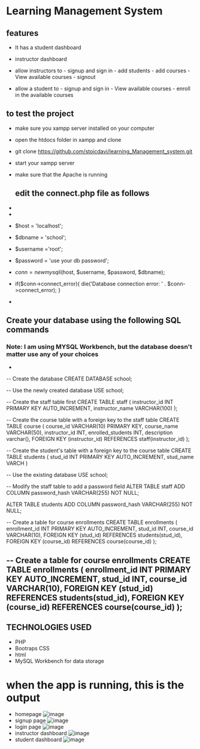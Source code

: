 # Learning Management System
## features
- It has a student dashboard
- instructor dashboard
  
- allow instructors to
        - signup and sign in
        - add students
        - add courses
        - View available courses
        - signout
  
- allow a student to
        - signup and sign in
        - View available courses
        - enroll in the available courses

## to test the project
- make sure you xampp server installed on your computer
- open the htdocs folder in xampp and clone
- git clone https://github.com/stoicdavi/learning_Management_system.git
- start your xampp server
- make sure that the Apache is running
  ## edit the connect.php file as follows
- 
- <?php
- $host = 'localhost';
- $dbname = 'school';
- $username ='root';
- $password = 'use your db password';

- $conn =  new mysqli($host, $username, $password, $dbname);

- if($conn->connect_error){
      die('Database connection error: ' . $conn->connect_error);
}
- 
## Create your database using the following SQL commands 
### Note: I am using MYSQL Workbench, but the database doesn't matter use any of your choices
- 
-- Create the database
CREATE DATABASE school;

-- Use the newly created database
USE school;

-- Create the staff table first
CREATE TABLE staff (
    instructor_id INT PRIMARY KEY AUTO_INCREMENT,
    instructor_name VARCHAR(100)
);

-- Create the course table with a foreign key to the staff table
CREATE TABLE course (
    course_id VARCHAR(10) PRIMARY KEY,
    course_name VARCHAR(50),
    instructor_id INT,
    enrolled_students INT,
    description varchar(),
    FOREIGN KEY (instructor_id) REFERENCES staff(instructor_id)
);

-- Create the student's table with a foreign key to the course table
CREATE TABLE students (
    stud_id INT PRIMARY KEY AUTO_INCREMENT,
    stud_name VARCH
)

-- Use the existing database
USE school;

-- Modify the staff table to add a password field
ALTER TABLE staff
ADD COLUMN password_hash VARCHAR(255) NOT NULL;


ALTER TABLE students
ADD COLUMN password_hash VARCHAR(255) NOT NULL;

-- Create a table for course enrollments
CREATE TABLE enrollments (
    enrollment_id INT PRIMARY KEY AUTO_INCREMENT,
    stud_id INT,
    course_id VARCHAR(10),
    FOREIGN KEY (stud_id) REFERENCES students(stud_id),
    FOREIGN KEY (course_id) REFERENCES course(course_id)
);

-- Create a table for course enrollments
CREATE TABLE enrollments (
    enrollment_id INT PRIMARY KEY AUTO_INCREMENT,
    stud_id INT,
    course_id VARCHAR(10),
    FOREIGN KEY (stud_id) REFERENCES students(stud_id),
    FOREIGN KEY (course_id) REFERENCES course(course_id)
);
- 
## TECHNOLOGIES USED
- PHP
- Bootraps CSS
- html
- MySQL Workbench for data storage
# when the app is running, this is the output
- homepage
![image](https://github.com/user-attachments/assets/4ee9723d-9c05-442e-a4b9-4365e97479d2)
- signup page
![image](https://github.com/user-attachments/assets/d4687499-a2eb-4f91-b573-3243516aba12)
- login page
![image](https://github.com/user-attachments/assets/15ed144b-064e-4ea5-b6d4-78f40ebdfdd8)
- instructor dashboard
![image](https://github.com/user-attachments/assets/f3f5b4b0-c076-4c1e-94e2-f68b1cd21268)
- student dashboard
![image](https://github.com/user-attachments/assets/c20e30b5-a091-48df-b245-ed326e44cc83)



